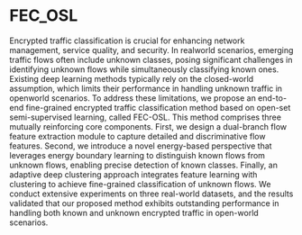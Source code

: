 # FEC_OSL
Encrypted traffic classification is crucial for enhancing network management, service quality, and security. In realworld scenarios, emerging traffic flows often include unknown classes, posing significant challenges in identifying unknown flows while simultaneously classifying known ones. Existing deep learning methods typically rely on the closed-world assumption, which limits their performance in handling unknown traffic in openworld scenarios. To address these limitations, we propose an end-to-end fine-grained encrypted traffic classification method based on open-set semi-supervised learning, called FEC-OSL. This method comprises three mutually reinforcing core components. First, we design a dual-branch flow feature extraction module to capture detailed and discriminative flow features. Second, we introduce a novel energy-based perspective that leverages energy boundary learning to distinguish known flows from unknown flows, enabling precise detection of known classes. Finally, an adaptive deep clustering approach integrates feature learning with clustering to achieve fine-grained classification of unknown flows. We conduct extensive experiments on three real-world datasets, and the results validated that our proposed method exhibits outstanding performance in handling both known and unknown encrypted traffic in open-world scenarios.
